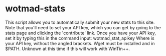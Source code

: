 wotmad-stats
============

This script allows you to automatically submit your new stats to this site. 
Note that you'll need to set your API key, which you can get by going to 
the stats page and clicking the 'contribute' link. Once you have your API 
key, set it by typing this in the command input: wotmad_stat_apikey <key here> 
Where <key here> is your API key, without the angled brackets. Wget must be 
installed and in $PATH. Unknown at this time if this will work with WinTin++.
